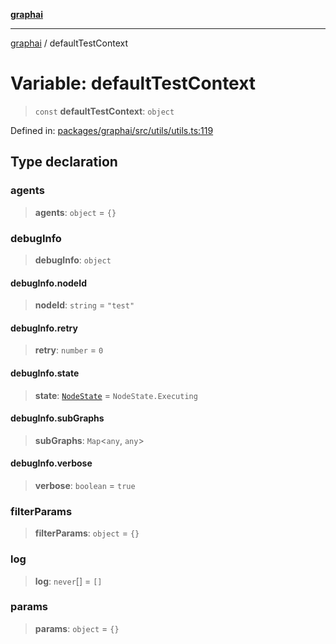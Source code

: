 [**graphai**](../README.md)

***

[graphai](../globals.md) / defaultTestContext

# Variable: defaultTestContext

> `const` **defaultTestContext**: `object`

Defined in: [packages/graphai/src/utils/utils.ts:119](https://github.com/kawamataryo/graphai/blob/dd469fabd8a117a70d995bd5597c959177f9738c/packages/graphai/src/utils/utils.ts#L119)

## Type declaration

### agents

> **agents**: `object` = `{}`

### debugInfo

> **debugInfo**: `object`

#### debugInfo.nodeId

> **nodeId**: `string` = `"test"`

#### debugInfo.retry

> **retry**: `number` = `0`

#### debugInfo.state

> **state**: [`NodeState`](../enumerations/NodeState.md) = `NodeState.Executing`

#### debugInfo.subGraphs

> **subGraphs**: `Map`\<`any`, `any`\>

#### debugInfo.verbose

> **verbose**: `boolean` = `true`

### filterParams

> **filterParams**: `object` = `{}`

### log

> **log**: `never`[] = `[]`

### params

> **params**: `object` = `{}`
